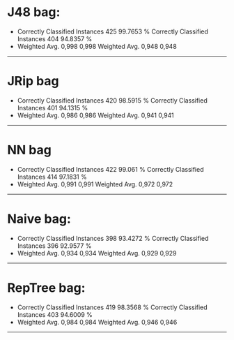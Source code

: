 # J48 bag:
* Correctly Classified Instances         425               99.7653 %
Correctly Classified Instances         404               94.8357 %
* Weighted Avg. 0,998 0,998
Weighted Avg. 0,948 0,948
---- 

# JRip bag
* Correctly Classified Instances         420               98.5915 %
Correctly Classified Instances         401               94.1315 %
* Weighted Avg. 0,986 0,986
Weighted Avg. 0,941 0,941
---- 

# NN bag
* Correctly Classified Instances         422               99.061  %
Correctly Classified Instances         414               97.1831 %
* Weighted Avg. 0,991 0,991
Weighted Avg. 0,972 0,972
---- 

# Naive bag:
* Correctly Classified Instances         398               93.4272 %
Correctly Classified Instances         396               92.9577 %
* Weighted Avg. 0,934 0,934
Weighted Avg. 0,929 0,929
---- 

# RepTree bag:
* Correctly Classified Instances         419               98.3568 %
Correctly Classified Instances         403               94.6009 %
* Weighted Avg. 0,984 0,984
Weighted Avg. 0,946 0,946
---- 

